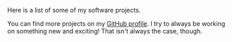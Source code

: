 Here is a list of some of my software projects.

You can find more projects on my [GitHub profile](https://github.com/kennethreitz).
I try to always be working on something new and exciting! That isn't always the case, though.
